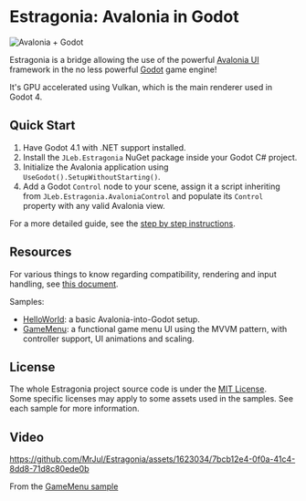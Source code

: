 # Estragonia: Avalonia in Godot

![Avalonia + Godot](https://github.com/MrJul/Estragonia/blob/main/docs/av_plus_gd.png)

Estragonia is a bridge allowing the use of the powerful [Avalonia UI](https://github.com/AvaloniaUI/Avalonia/) framework in the no less powerful [Godot](https://github.com/godotengine/godot/) game engine!

It's GPU accelerated using Vulkan, which is the main renderer used in Godot 4.

## Quick Start

1. Have Godot 4.1 with .NET support installed.
2. Install the `JLeb.Estragonia` NuGet package inside your Godot C# project.
3. Initialize the Avalonia application using `UseGodot().SetupWithoutStarting()`.
4. Add a Godot `Control` node to your scene, assign it a script inheriting from `JLeb.Estragonia.AvaloniaControl` and populate its `Control` property with any valid Avalonia view.

For a more detailed guide, see the [step by step instructions](https://github.com/MrJul/Estragonia/blob/main/docs/setup.md).

## Resources

For various things to know regarding compatibility, rendering and input handling, see [this document](https://github.com/MrJul/Estragonia/blob/main/docs/toknow.md).

Samples:
- [HelloWorld](https://github.com/MrJul/Estragonia/tree/main/samples/HelloWorld): a basic Avalonia-into-Godot setup.
- [GameMenu](https://github.com/MrJul/Estragonia/tree/main/samples/GameMenu): a functional game menu UI using the MVVM pattern, with controller support, UI animations and scaling.

## License

The whole Estragonia project source code is under the [MIT License](https://github.com/MrJul/Estragonia/blob/main/license.txt).  
Some specific licenses may apply to some assets used in the samples. See each sample for more information.

## Video

https://github.com/MrJul/Estragonia/assets/1623034/7bcb12e4-0f0a-41c4-8dd8-71d8c80ede0b

From the [GameMenu sample](https://github.com/MrJul/Estragonia/tree/main/samples/GameMenu)
